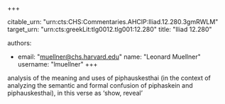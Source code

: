 +++


citable_urn: "urn:cts:CHS:Commentaries.AHCIP:Iliad.12.280.3gmRWLM"
target_urn: "urn:cts:greekLit:tlg0012.tlg001:12.280"
title: "Iliad 12.280"

authors:
- email: "muellner@chs.harvard.edu"
  name: "Leonard Muellner"
  username: "lmuellner"
+++

<p>analysis of the meaning and uses of piphauskesthai (in the context of analyzing the semantic and formal confusion of piphaskein and piphauskesthai), in this verse as ‘show, reveal’</p>